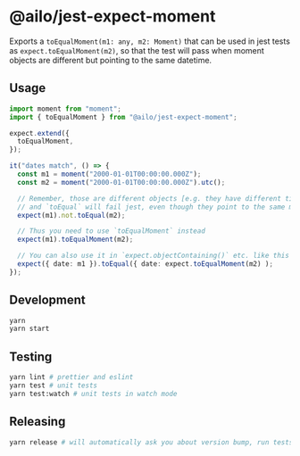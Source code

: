 # @ailo/jest-expect-moment

Exports a `toEqualMoment(m1: any, m2: Moment)` that can be used in jest tests as `expect.toEqualMoment(m2)`,
so that the test will pass when moment objects are different but pointing to the same datetime.

## Usage

```ts
import moment from "moment";
import { toEqualMoment } from "@ailo/jest-expect-moment";

expect.extend({
  toEqualMoment,
});

it("dates match", () => {
  const m1 = moment("2000-01-01T00:00:00.000Z");
  const m2 = moment("2000-01-01T00:00:00.000Z").utc();

  // Remember, those are different objects [e.g. they have different timezone data]
  // and `toEqual` will fail jest, even though they point to the same moment in time
  expect(m1).not.toEqual(m2);

  // Thus you need to use `toEqualMoment` instead
  expect(m1).toEqualMoment(m2);

  // You can also use it in `expect.objectContaining()` etc. like this
  expect({ date: m1 }).toEqual({ date: expect.toEqualMoment(m2) );
});
```

## Development

```sh
yarn
yarn start
```

## Testing

```sh
yarn lint # prettier and eslint
yarn test # unit tests
yarn test:watch # unit tests in watch mode
```

## Releasing

```sh
yarn release # will automatically ask you about version bump, run tests and build, and push new version to git & npm
```

